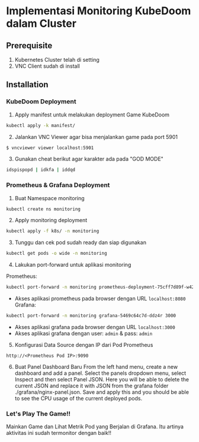 # Implementasi Monitoring KubeDoom dalam Cluster

## Prerequisite

1. Kubernetes Cluster telah di setting
2. VNC Client sudah di install

## Installation

### KubeDoom Deployment
1. Apply manifest untuk melakukan deployment Game KubeDoom
```bash
kubectl apply -k manifest/
```
2. Jalankan VNC Viewer agar bisa menjalankan game pada port 5901
```bash
$ vncviewer viewer localhost:5901
```
3. Gunakan cheat berikut agar karakter ada pada "GOD MODE"
```bash
idspispopd | idkfa | iddqd
```

### Prometheus & Grafana Deployment
1. Buat Namespace monitoring 
```bash
kubectl create ns monitoring
```
2. Apply monitoring deployment
```bash
kubectl apply -f k8s/ -n monitoring
```
3. Tunggu dan cek pod sudah ready dan siap digunakan
```bash
kubectl get pods -o wide -n monitoring
```
4. Lakukan port-forward untuk aplikasi monitoring

  Prometheus:
```bash
kubectl port-forward -n monitoring prometheus-deployment-75cff7d89f-w422q 8080:9090
```
  - Akses aplikasi prometheus pada browser dengan URL `localhost:8080`
  Grafana:
```bash
kubectl port-forward -n monitoring grafana-5469c64c7d-ddz4r 3000
```
  - Akses aplikasi grafana pada browser dengan URL `localhost:3000` 
  - Akses aplikasi grafana dengan user: `admin` & pass: `admin`

5. Konfigurasi Data Source dengan IP dari Pod Prometheus
```console
http://<Prometheus Pod IP>:9090
```
6. Buat Panel Dashboard Baru
From the left hand menu, create a new dashboard and add a panel. Select the panels dropdown menu, select Inspect and then select Panel JSON. Here you will be able to delete the current JSON and replace it with JSON from the grafana folder ./grafana/nginx-panel.json. Save and apply this and you should be able to see the CPU usage of the current deployed pods.

### Let's Play The Game!!

Mainkan Game dan Lihat Metrik Pod yang Berjalan di Grafana. Itu artinya aktivitas ini sudah termonitor dengan baik!!
